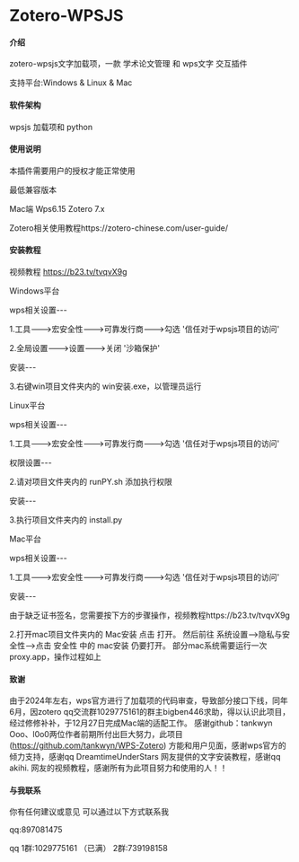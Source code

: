 # Zotero-WPSJS

#### 介绍

zotero-wpsjs文字加载项，一款 学术论文管理 和 wps文字 交互插件

支持平台:Windows & Linux & Mac


#### 软件架构

wpsjs 加载项和 python
	
#### 使用说明

本插件需要用户的授权才能正常使用

最低兼容版本

Mac端 Wps6.15   Zotero 7.x

Zotero相关使用教程https://zotero-chinese.com/user-guide/
#### 安装教程

视频教程 https://b23.tv/tvqvX9g

Windows平台

  wps相关设置---

   1.工具--->宏安全性--->可靠发行商--->勾选 '信任对于wpsjs项目的访问'

   2.全局设置--->设置--->关闭 '沙箱保护'

   安装---

   3.右键win项目文件夹内的 win安装.exe，以管理员运行

Linux平台

  wps相关设置---

   1.工具--->宏安全性--->可靠发行商--->勾选 '信任对于wpsjs项目的访问'

   权限设置---

   2.请对项目文件夹内的 runPY.sh 添加执行权限

   安装---

   3.执行项目文件夹内的 install.py

   Mac平台

  wps相关设置---

   1.工具--->宏安全性--->可靠发行商--->勾选 '信任对于wpsjs项目的访问'

   安装---
   
   由于缺乏证书签名，您需要按下方的步骤操作，视频教程https://b23.tv/tvqvX9g
   
   2.打开mac项目文件夹内的 Mac安装 点击 打开。
   然后前往 系统设置-->隐私与安全性-->点击 安全性 中的 mac安装 仍要打开。
   部分mac系统需要运行一次proxy.app，操作过程如上
  
#### 致谢 
  由于2024年左右，wps官方进行了加载项的代码审查，导致部分接口下线，同年6月，因zotero qq交流群1029775161的群主bigben446求助，得以认识此项目，经过修修补补，于12月27日完成Mac端的适配工作。
  感谢github：tankwyn Ooo、l0o0两位作者前期所付出巨大努力，此项目 (https://github.com/tankwyn/WPS-Zotero) 方能和用户见面，感谢wps官方的倾力支持，感谢qq DreamtimeUnderStars 网友提供的文字安装教程，感谢qq akihi. 网友的视频教程，感谢所有为此项目努力和使用的人！！


#### 与我联系

你有任何建议或意见 可以通过以下方式联系我

qq:897081475

qq 1群:1029775161 （已满）
   2群:739198158

